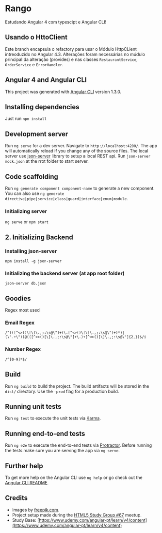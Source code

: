 # Rango
Estudando Angular 4 com typescipt e Angular CLI! 

## Usando o HttoClient
Este branch encapsula o refactory para usar o Módulo HttpCLient intreoduzido no Angular 4.3. Alterações foram necessárias no múdulo principal da alteração (provides) e nas classes `RestaurantService`, `OrderService` e `ErrorHandler`.

## Angular 4 and Angular CLI
This project was generated with [Angular CLI](https://github.com/angular/angular-cli) version 1.3.0.

## Installing dependencies
Just run `npm install`

## Development server

Run `ng serve` for a dev server. Navigate to `http://localhost:4200/`. The app will automatically reload if you change any of the source files. The local server use [json-server](https://github.com/roliveira-com/json-server) library to setup a local REST api. Run `json-server mock.json` at the rrot folder to start server.

## Code scaffolding

Run `ng generate component component-name` to generate a new component. You can also use `ng generate directive|pipe|service|class|guard|interface|enum|module`.

### Initializing server

`ng serve` or `npm start`

## 2. Initializing Backend

### Installing json-server

`npm install -g json-server`

### Initializing the backend server (at app root folder)

`json-server db.json`

## Goodies

Regex most used

### Email Regex

`/^(([^<>()\[\]\.,;:\s@\"]+(\.[^<>()\[\]\.,;:\s@\"]+)*)|(\".+\"))@(([^<>()[\]\.,;:\s@\"]+\.)+[^<>()[\]\.,;:\s@\"]{2,})$/i`

### Number Regex

`/^[0-9]*$/`

## Build

Run `ng build` to build the project. The build artifacts will be stored in the `dist/` directory. Use the `-prod` flag for a production build.

## Running unit tests

Run `ng test` to execute the unit tests via [Karma](https://karma-runner.github.io).

## Running end-to-end tests

Run `ng e2e` to execute the end-to-end tests via [Protractor](http://www.protractortest.org/).
Before running the tests make sure you are serving the app via `ng serve`.

## Further help

To get more help on the Angular CLI use `ng help` or go check out the [Angular CLI README](https://github.com/angular/angular-cli/blob/master/README.md).

## Credits

- Images by [freepik.com](http://www.freepik.com).
- Project setup made during the [HTML5 Study Group #67](https://www.meetup.com/GDG-SP/events/242359569/?_af=event&_af_eid=242359569&https=on) meetup.
- Study Base: [https://www.udemy.com/angular-pt/learn/v4/content](https://www.udemy.com/angular-pt/learn/v4/content)
